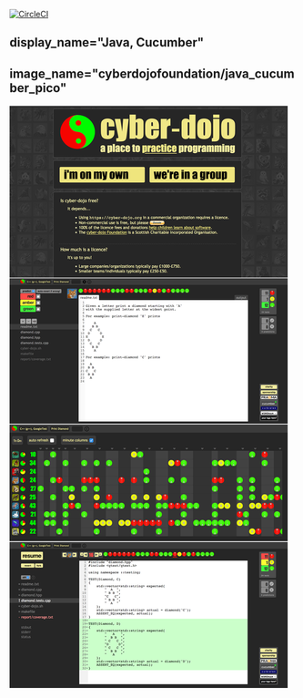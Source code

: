 [![CircleCI](https://circleci.com/gh/cyber-dojo-languages/java-cucumberpico.svg?style=svg)](https://circleci.com/gh/cyber-dojo-languages/java-cucumberpico)

## display_name="Java, Cucumber"
## image_name="cyberdojofoundation/java_cucumber_pico"

![cyber-dojo.org home page](https://github.com/cyber-dojo/cyber-dojo/blob/master/shared/home_page_snapshot.png)